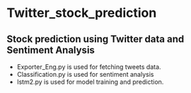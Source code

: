 # Twitter_stock_prediction
## Stock prediction using Twitter data and Sentiment Analysis
* Exporter_Eng.py is used for fetching tweets data.
* Classification.py is used for sentiment analysis
* lstm2.py is used for model training and prediction.
